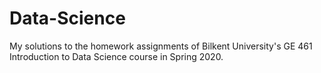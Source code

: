 # Data-Science
My solutions to the homework assignments of Bilkent University's GE 461 Introduction to Data Science course in Spring 2020.
